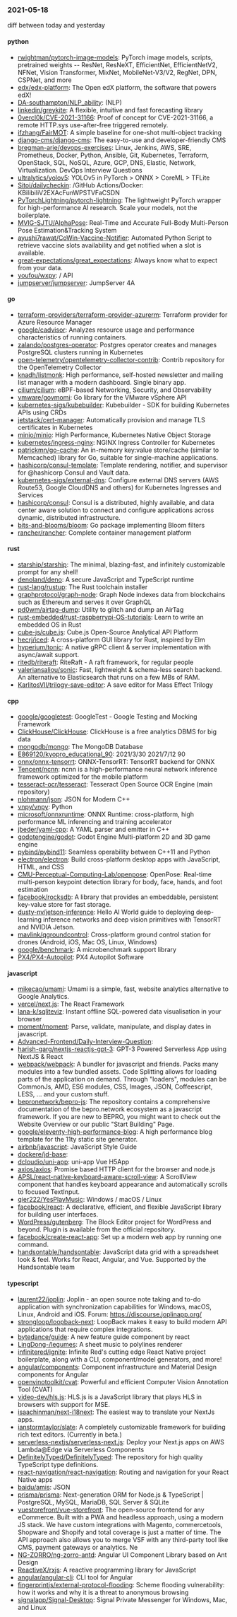 ### 2021-05-18
diff between today and yesterday

#### python
* [rwightman/pytorch-image-models](https://github.com/rwightman/pytorch-image-models): PyTorch image models, scripts, pretrained weights -- ResNet, ResNeXT, EfficientNet, EfficientNetV2, NFNet, Vision Transformer, MixNet, MobileNet-V3/V2, RegNet, DPN, CSPNet, and more
* [edx/edx-platform](https://github.com/edx/edx-platform): The Open edX platform, the software that powers edX!
* [DA-southampton/NLP_ability](https://github.com/DA-southampton/NLP_ability): (NLP)
* [linkedin/greykite](https://github.com/linkedin/greykite): A flexible, intuitive and fast forecasting library
* [0vercl0k/CVE-2021-31166](https://github.com/0vercl0k/CVE-2021-31166): Proof of concept for CVE-2021-31166, a remote HTTP.sys use-after-free triggered remotely.
* [ifzhang/FairMOT](https://github.com/ifzhang/FairMOT): A simple baseline for one-shot multi-object tracking
* [django-cms/django-cms](https://github.com/django-cms/django-cms): The easy-to-use and developer-friendly CMS
* [bregman-arie/devops-exercises](https://github.com/bregman-arie/devops-exercises): Linux, Jenkins, AWS, SRE, Prometheus, Docker, Python, Ansible, Git, Kubernetes, Terraform, OpenStack, SQL, NoSQL, Azure, GCP, DNS, Elastic, Network, Virtualization. DevOps Interview Questions
* [ultralytics/yolov5](https://github.com/ultralytics/yolov5): YOLOv5 in PyTorch > ONNX > CoreML > TFLite
* [Sitoi/dailycheckin](https://github.com/Sitoi/dailycheckin): /GitHub Actions/Docker: KBilibiliV2EXAcFunWPSTVFaCSDN
* [PyTorchLightning/pytorch-lightning](https://github.com/PyTorchLightning/pytorch-lightning): The lightweight PyTorch wrapper for high-performance AI research. Scale your models, not the boilerplate.
* [MVIG-SJTU/AlphaPose](https://github.com/MVIG-SJTU/AlphaPose): Real-Time and Accurate Full-Body Multi-Person Pose Estimation&Tracking System
* [ayushi7rawat/CoWin-Vaccine-Notifier](https://github.com/ayushi7rawat/CoWin-Vaccine-Notifier): Automated Python Script to retrieve vaccine slots availability and get notified when a slot is available.
* [great-expectations/great_expectations](https://github.com/great-expectations/great_expectations): Always know what to expect from your data.
* [youfou/wxpy](https://github.com/youfou/wxpy):  /  API 
* [jumpserver/jumpserver](https://github.com/jumpserver/jumpserver): JumpServer  4A 

#### go
* [terraform-providers/terraform-provider-azurerm](https://github.com/terraform-providers/terraform-provider-azurerm): Terraform provider for Azure Resource Manager
* [google/cadvisor](https://github.com/google/cadvisor): Analyzes resource usage and performance characteristics of running containers.
* [zalando/postgres-operator](https://github.com/zalando/postgres-operator): Postgres operator creates and manages PostgreSQL clusters running in Kubernetes
* [open-telemetry/opentelemetry-collector-contrib](https://github.com/open-telemetry/opentelemetry-collector-contrib): Contrib repository for the OpenTelemetry Collector
* [knadh/listmonk](https://github.com/knadh/listmonk): High performance, self-hosted newsletter and mailing list manager with a modern dashboard. Single binary app.
* [cilium/cilium](https://github.com/cilium/cilium): eBPF-based Networking, Security, and Observability
* [vmware/govmomi](https://github.com/vmware/govmomi): Go library for the VMware vSphere API
* [kubernetes-sigs/kubebuilder](https://github.com/kubernetes-sigs/kubebuilder): Kubebuilder - SDK for building Kubernetes APIs using CRDs
* [jetstack/cert-manager](https://github.com/jetstack/cert-manager): Automatically provision and manage TLS certificates in Kubernetes
* [minio/minio](https://github.com/minio/minio): High Performance, Kubernetes Native Object Storage
* [kubernetes/ingress-nginx](https://github.com/kubernetes/ingress-nginx): NGINX Ingress Controller for Kubernetes
* [patrickmn/go-cache](https://github.com/patrickmn/go-cache): An in-memory key:value store/cache (similar to Memcached) library for Go, suitable for single-machine applications.
* [hashicorp/consul-template](https://github.com/hashicorp/consul-template): Template rendering, notifier, and supervisor for @hashicorp Consul and Vault data.
* [kubernetes-sigs/external-dns](https://github.com/kubernetes-sigs/external-dns): Configure external DNS servers (AWS Route53, Google CloudDNS and others) for Kubernetes Ingresses and Services
* [hashicorp/consul](https://github.com/hashicorp/consul): Consul is a distributed, highly available, and data center aware solution to connect and configure applications across dynamic, distributed infrastructure.
* [bits-and-blooms/bloom](https://github.com/bits-and-blooms/bloom): Go package implementing Bloom filters
* [rancher/rancher](https://github.com/rancher/rancher): Complete container management platform

#### rust
* [starship/starship](https://github.com/starship/starship):  The minimal, blazing-fast, and infinitely customizable prompt for any shell!
* [denoland/deno](https://github.com/denoland/deno): A secure JavaScript and TypeScript runtime
* [rust-lang/rustup](https://github.com/rust-lang/rustup): The Rust toolchain installer
* [graphprotocol/graph-node](https://github.com/graphprotocol/graph-node): Graph Node indexes data from blockchains such as Ethereum and serves it over GraphQL
* [pd0wm/airtag-dump](https://github.com/pd0wm/airtag-dump): Utility to glitch and dump an AirTag
* [rust-embedded/rust-raspberrypi-OS-tutorials](https://github.com/rust-embedded/rust-raspberrypi-OS-tutorials):  Learn to write an embedded OS in Rust 
* [cube-js/cube.js](https://github.com/cube-js/cube.js):  Cube.js  Open-Source Analytical API Platform
* [hecrj/iced](https://github.com/hecrj/iced): A cross-platform GUI library for Rust, inspired by Elm
* [hyperium/tonic](https://github.com/hyperium/tonic): A native gRPC client & server implementation with async/await support.
* [ritedb/riteraft](https://github.com/ritedb/riteraft): RiteRaft - A raft framework, for regular people
* [valeriansaliou/sonic](https://github.com/valeriansaliou/sonic):  Fast, lightweight & schema-less search backend. An alternative to Elasticsearch that runs on a few MBs of RAM.
* [KarlitosVII/trilogy-save-editor](https://github.com/KarlitosVII/trilogy-save-editor): A save editor for Mass Effect Trilogy

#### cpp
* [google/googletest](https://github.com/google/googletest): GoogleTest - Google Testing and Mocking Framework
* [ClickHouse/ClickHouse](https://github.com/ClickHouse/ClickHouse): ClickHouse is a free analytics DBMS for big data
* [mongodb/mongo](https://github.com/mongodb/mongo): The MongoDB Database
* [E869120/kyopro_educational_90](https://github.com/E869120/kyopro_educational_90): 2021/3/30  2021/7/12  90 
* [onnx/onnx-tensorrt](https://github.com/onnx/onnx-tensorrt): ONNX-TensorRT: TensorRT backend for ONNX
* [Tencent/ncnn](https://github.com/Tencent/ncnn): ncnn is a high-performance neural network inference framework optimized for the mobile platform
* [tesseract-ocr/tesseract](https://github.com/tesseract-ocr/tesseract): Tesseract Open Source OCR Engine (main repository)
* [nlohmann/json](https://github.com/nlohmann/json): JSON for Modern C++
* [vnpy/vnpy](https://github.com/vnpy/vnpy): Python
* [microsoft/onnxruntime](https://github.com/microsoft/onnxruntime): ONNX Runtime: cross-platform, high performance ML inferencing and training accelerator
* [jbeder/yaml-cpp](https://github.com/jbeder/yaml-cpp): A YAML parser and emitter in C++
* [godotengine/godot](https://github.com/godotengine/godot): Godot Engine  Multi-platform 2D and 3D game engine
* [pybind/pybind11](https://github.com/pybind/pybind11): Seamless operability between C++11 and Python
* [electron/electron](https://github.com/electron/electron): Build cross-platform desktop apps with JavaScript, HTML, and CSS
* [CMU-Perceptual-Computing-Lab/openpose](https://github.com/CMU-Perceptual-Computing-Lab/openpose): OpenPose: Real-time multi-person keypoint detection library for body, face, hands, and foot estimation
* [facebook/rocksdb](https://github.com/facebook/rocksdb): A library that provides an embeddable, persistent key-value store for fast storage.
* [dusty-nv/jetson-inference](https://github.com/dusty-nv/jetson-inference): Hello AI World guide to deploying deep-learning inference networks and deep vision primitives with TensorRT and NVIDIA Jetson.
* [mavlink/qgroundcontrol](https://github.com/mavlink/qgroundcontrol): Cross-platform ground control station for drones (Android, iOS, Mac OS, Linux, Windows)
* [google/benchmark](https://github.com/google/benchmark): A microbenchmark support library
* [PX4/PX4-Autopilot](https://github.com/PX4/PX4-Autopilot): PX4 Autopilot Software

#### javascript
* [mikecao/umami](https://github.com/mikecao/umami): Umami is a simple, fast, website analytics alternative to Google Analytics.
* [vercel/next.js](https://github.com/vercel/next.js): The React Framework
* [lana-k/sqliteviz](https://github.com/lana-k/sqliteviz): Instant offline SQL-powered data visualisation in your browser
* [moment/moment](https://github.com/moment/moment): Parse, validate, manipulate, and display dates in javascript.
* [Advanced-Frontend/Daily-Interview-Question](https://github.com/Advanced-Frontend/Daily-Interview-Question): 
* [harish-garg/nextjs-reactjs-gpt-3](https://github.com/harish-garg/nextjs-reactjs-gpt-3): GPT-3 Powered Serverless App using NextJS & React
* [webpack/webpack](https://github.com/webpack/webpack): A bundler for javascript and friends. Packs many modules into a few bundled assets. Code Splitting allows for loading parts of the application on demand. Through "loaders", modules can be CommonJs, AMD, ES6 modules, CSS, Images, JSON, Coffeescript, LESS, ... and your custom stuff.
* [bepronetwork/bepro-js](https://github.com/bepronetwork/bepro-js): The repository contains a comprehensive documentation of the bepro.network ecosystem as a javascript framework. If you are new to BEPRO, you might want to check out the Website Overview or our public "Start Building" Page.
* [google/eleventy-high-performance-blog](https://github.com/google/eleventy-high-performance-blog): A high performance blog template for the 11ty static site generator.
* [airbnb/javascript](https://github.com/airbnb/javascript): JavaScript Style Guide
* [dockere/jd-base](https://github.com/dockere/jd-base): 
* [dcloudio/uni-app](https://github.com/dcloudio/uni-app): uni-app  Vue H5App
* [axios/axios](https://github.com/axios/axios): Promise based HTTP client for the browser and node.js
* [APSL/react-native-keyboard-aware-scroll-view](https://github.com/APSL/react-native-keyboard-aware-scroll-view): A ScrollView component that handles keyboard appearance and automatically scrolls to focused TextInput.
* [qier222/YesPlayMusic](https://github.com/qier222/YesPlayMusic):  Windows / macOS / Linux
* [facebook/react](https://github.com/facebook/react): A declarative, efficient, and flexible JavaScript library for building user interfaces.
* [WordPress/gutenberg](https://github.com/WordPress/gutenberg): The Block Editor project for WordPress and beyond. Plugin is available from the official repository.
* [facebook/create-react-app](https://github.com/facebook/create-react-app): Set up a modern web app by running one command.
* [handsontable/handsontable](https://github.com/handsontable/handsontable): JavaScript data grid with a spreadsheet look & feel. Works for React, Angular, and Vue. Supported by the Handsontable team 

#### typescript
* [laurent22/joplin](https://github.com/laurent22/joplin): Joplin - an open source note taking and to-do application with synchronization capabilities for Windows, macOS, Linux, Android and iOS. Forum: https://discourse.joplinapp.org/
* [strongloop/loopback-next](https://github.com/strongloop/loopback-next): LoopBack makes it easy to build modern API applications that require complex integrations.
* [bytedance/guide](https://github.com/bytedance/guide): A new feature guide component by react 
* [LingDong-/legumes](https://github.com/LingDong-/legumes):  A sheet music to polylines renderer
* [infinitered/ignite](https://github.com/infinitered/ignite): Infinite Red's cutting edge React Native project boilerplate, along with a CLI, component/model generators, and more!
* [angular/components](https://github.com/angular/components): Component infrastructure and Material Design components for Angular
* [openvinotoolkit/cvat](https://github.com/openvinotoolkit/cvat): Powerful and efficient Computer Vision Annotation Tool (CVAT)
* [video-dev/hls.js](https://github.com/video-dev/hls.js): HLS.js is a JavaScript library that plays HLS in browsers with support for MSE.
* [isaachinman/next-i18next](https://github.com/isaachinman/next-i18next): The easiest way to translate your NextJs apps.
* [ianstormtaylor/slate](https://github.com/ianstormtaylor/slate): A completely customizable framework for building rich text editors. (Currently in beta.)
* [serverless-nextjs/serverless-next.js](https://github.com/serverless-nextjs/serverless-next.js):  Deploy your Next.js apps on AWS Lambda@Edge via Serverless Components
* [DefinitelyTyped/DefinitelyTyped](https://github.com/DefinitelyTyped/DefinitelyTyped): The repository for high quality TypeScript type definitions.
* [react-navigation/react-navigation](https://github.com/react-navigation/react-navigation): Routing and navigation for your React Native apps
* [baidu/amis](https://github.com/baidu/amis):  JSON 
* [prisma/prisma](https://github.com/prisma/prisma): Next-generation ORM for Node.js & TypeScript | PostgreSQL, MySQL, MariaDB, SQL Server & SQLite
* [vuestorefront/vue-storefront](https://github.com/vuestorefront/vue-storefront): The open-source frontend for any eCommerce. Built with a PWA and headless approach, using a modern JS stack. We have custom integrations with Magento, commercetools, Shopware and Shopify and total coverage is just a matter of time. The API approach also allows you to merge VSF with any third-party tool like CMS, payment gateways or analytics. Ne
* [NG-ZORRO/ng-zorro-antd](https://github.com/NG-ZORRO/ng-zorro-antd): Angular UI Component Library based on Ant Design
* [ReactiveX/rxjs](https://github.com/ReactiveX/rxjs): A reactive programming library for JavaScript
* [angular/angular-cli](https://github.com/angular/angular-cli): CLI tool for Angular
* [fingerprintjs/external-protocol-flooding](https://github.com/fingerprintjs/external-protocol-flooding): Scheme flooding vulnerability: how it works and why it is a threat to anonymous browsing
* [signalapp/Signal-Desktop](https://github.com/signalapp/Signal-Desktop): Signal  Private Messenger for Windows, Mac, and Linux
